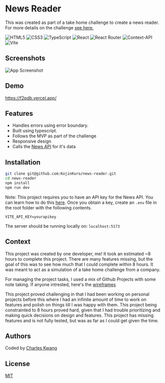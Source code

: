 # News Reader

This was created as part of a take home challenge to create a news reader. For more details on the challenge [see here.](https://mod4.turing.edu/projects/take_home/take_home_fe)

![HTML5](https://img.shields.io/badge/html5-%23E34F26.svg?style=for-the-badge&logo=html5&logoColor=white)
![CSS3](https://img.shields.io/badge/css3-%231572B6.svg?style=for-the-badge&logo=css3&logoColor=white)
![TypeScript](https://img.shields.io/badge/typescript-%23007ACC.svg?style=for-the-badge&logo=typescript&logoColor=white)
![React](https://img.shields.io/badge/react-%2320232a.svg?style=for-the-badge&logo=react&logoColor=%2361DAFB)
![React Router](https://img.shields.io/badge/React_Router-CA4245?style=for-the-badge&logo=react-router&logoColor=white)
![Context-API](https://img.shields.io/badge/Context--Api-000000?style=for-the-badge&logo=react)
![Vite](https://img.shields.io/badge/vite-%23646CFF.svg?style=for-the-badge&logo=vite&logoColor=white)

## Screenshots

![App Screenshot](https://via.placeholder.com/468x300?text=App+Screenshot+Here)

## Demo

https://f2pdb.vercel.app/

## Features

- Handles errors using error boundary.
- Built using typescript.
- Follows the MVP as part of the challenge
- Responsive design
- Calls the [News API](https://newsapi.org/) for it's data

## Installation

```bash
git clone git@github.com:KojinKuro/news-reader.git
cd news-reader
npm install
npm run dev
```

Note: This project requires you to have an API key for the News API. You can learn how to do this [here](https://newsapi.org/docs/get-started). Once you obtain a key, create an `.env` file in the root folder with the following contents.

```
VITE_API_KEY=yourapikey
```

The server should be running locally on: `localhost:5173`

## Context

This project was created by one developer, me! It took an estimated ~8 hours to complete this project. There are many features missing, but the goal of this was to see how much that I could complete within 8 hours. It was meant to act as a simulation of a take home challenge from a company.

For managing the project tasks, I used a mix of Github Projects with some note taking. If anyone intrested, here's the [wireframes](https://www.figma.com/design/5KCOPVOCorNC51uUfAqviS/Untitled?node-id=0-1&t=wYm3IQWFNoCS4suD-1)

This project proved challenging in that I had been working on personal projects before this where I had an infinite amount of time to work on features and polish on things till I was happy with them. This project being constrainted to 8 hours proved hard, given that I had trouble prioritizing and making quick decisions on design and features. This project has missing features and is not fully tested, but was as far as I could get given the time.

## Authors

Coded by [Charles Kwang](https://www.github.com/KojinKuro)

## License

[MIT](https://choosealicense.com/licenses/mit/)
